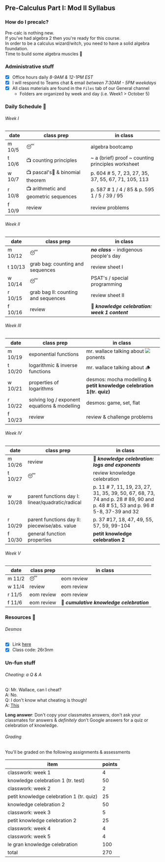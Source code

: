 ## Pre-Calculus Part I: Mod II Syllabus

### How do I precalc?
Pre-calc is nothing new. \
If you've had algebra 2 then you're ready for this course. \
In order to be a calculus wizard/witch, you need to have a solid algebra foundation.\
Time to build some algebra muscles&nbsp;:muscle:

### Administrative stuff
- [x] Office hours daily _8-9AM & 12-1PM EST_
- [x] I will respond to Teams chat & email _between 7:30AM - 5PM weekdays_
- [x] All class materials are found in the `Files` tab of our General channel
  - Folders are organized by week and day (i.e. Week1 > October 5)


### Daily Schedule&nbsp;:calendar:

###### Week I
date | class prep | in class
---- | --------------------- | ---------
m 10/5 | :sleeping:|algebra bootcamp
t 10/6 | :tv:&nbsp;counting principles | ~ a (brief) proof ~ counting principles worksheet
w 10/7 | :tv:&nbsp;pascal's:small_red_triangle:&nbsp;& binomial theorem| p. 604 # 5, 7, 23, 27, 35, 37, 55, 67, 71, 105, 113
r 10/8 | :tv:&nbsp;arithmetic and geometric sequences|p. 587 # 1 / 4 / 85 & p. 595 1 / 5 / 39 / 95
f 10/9 | review | review problems

###### Week II
date | class prep | in class
---- | --------------------- | ---------
m 10/12 | :sleeping: | ***no class*** - indigenous people's day
t 10/13 | grab bag: counting and sequences | review sheet I
w 10/14 | :sleeping: | PSAT's / special programming
r 10/15 | grab bag II: counting and sequences | review sheet II
f 10/16 |review|:tada:&nbsp;***knowledge celebration: week 1 content***

###### Week III
date | class prep | in class
---- | --------------------- | ---------
m 10/19 | exponential functions | mr. wallace talking about <img src="https://render.githubusercontent.com/render/math?math=e^x">ponents 
t 10/20 | logarithmic & inverse functions | mr. wallace talking about :wood:
w 10/21 | properties of logarithms  |desmos: mocha modelling  & **petit knowledge celebration 1(tr. quiz)**
r 10/22 | solving log / exponent equations & modelling | desmos: game, set, flat
f 10/23 | review | review & challenge problems

###### Week IV
date | class prep | in class
---- | --------------------- | ---------
m 10/26 | review |:tada:&nbsp;***knowledge celebration: logs and exponents***
t 10/27 | :sleeping: | review knowledge celebration
w 10/28 | parent functions day I: linear/quadratic/radical | p. 11 # 7, 11, 19, 23, 27, 31, 35, 39, 50, 67, 68, 73, 74 and p. 28 # 89, 90 and p. 48 # 51, 53 and p. 96 # 5-8, 37-39 and 32
r 10/29 | parent functions day II: piecewise/abs. value | p. 37 #17, 18, 47, 49, 55, 57, 59, 99-104
f 10/30 | general function properties |  **petit knowledge celebration 2**

###### Week V
date | class prep | in class
---- | --------------------- | ---------
m 11/2 |:sleeping:|eom review
w 11/4 |review |eom review
r 11/5 | eom review |eom review
f 11/6 | eom review | :tada:&nbsp;***cumulative knowledge celebration***

### Resources&nbsp;:hammer:

###### Desmos
 - [x] Link [here](student.desmos.com)
 - [x] Class code: 26r3nm

### Un-fun stuff

###### Cheating: a Q & A
Q: Mr. Wallace, can I cheat?\
A: No.\
Q: I don't know what cheating is though!\
A: [This](https://static01.nyt.com/images/2018/04/20/sports/20armstrong-promo/merlin_11277122_a72a3be1-0163-44fa-8895-e549bea3b953-superJumbo.jpg?quality=90&auto=webp)

**Long answer**: Don't copy your classmates answers, don't ask your classmates for answers & _definitely_ don't Google answers for a quiz or celebration of knowledge.

###### Grading
You'll be graded on the following assignments & assessments

item | points
---- | ------
classwork: week 1 | 4
knowledge celebration 1 (tr. test) | 50
classwork: week 2 | 2
petit knowledge celebration 1 (tr. quiz) | 25
knowledge celebration 2 | 50
classwork: week 3 | 5
petit knowledge celebration 2 | 25
classwork: week 4 | 4
classwork: week 5 | 4
le gran knowledge celebration | 100
total | 270
